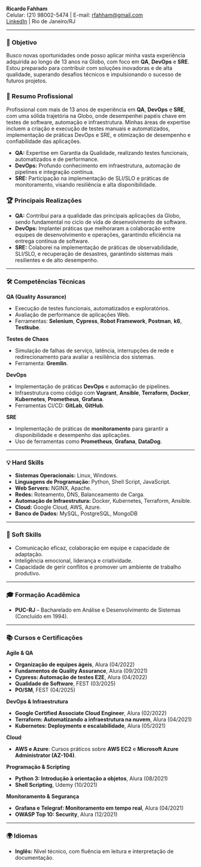 **Ricardo Fahham**  
Celular: (21) 98002-5474 | E-mail: rfahham@gmail.com  
[LinkedIn](https://www.linkedin.com/in/ricardo-fahham/) | Rio de Janeiro/RJ  

---

### 🎯 Objetivo
Busco novas oportunidades onde posso aplicar minha vasta experiência adquirida ao longo de 13 anos na Globo, com foco em **QA**, **DevOps** e **SRE**. Estou preparado para contribuir com soluções inovadoras e de alta qualidade, superando desafios técnicos e impulsionando o sucesso de futuros projetos.

### 💼 Resumo Profissional
Profissional com mais de 13 anos de experiência em **QA**, **DevOps** e **SRE**, com uma sólida trajetória na Globo, onde desempenhei papéis chave em testes de software, automação e infraestrutura. Minhas áreas de expertise incluem a criação e execução de testes manuais e automatizados, implementação de práticas DevOps e SRE, e otimização de desempenho e confiabilidade das aplicações.

- **QA:** Expertise em Garantia da Qualidade, realizando testes funcionais, automatizados e de performance.
- **DevOps:** Profundo conhecimento em infraestrutura, automação de pipelines e integração contínua.
- **SRE:** Participação na implementação de SLI/SLO e práticas de monitoramento, visando resiliência e alta disponibilidade.

### 🏆 Principais Realizações
- **QA:** Contribuí para a qualidade das principais aplicações da Globo, sendo fundamental no ciclo de vida de desenvolvimento de software.
- **DevOps:** Implantei práticas que melhoraram a colaboração entre equipes de desenvolvimento e operações, garantindo eficiência na entrega contínua de software.
- **SRE:** Colaborei na implementação de práticas de observabilidade, SLI/SLO, e recuperação de desastres, garantindo sistemas mais resilientes e de alto desempenho.

---

### 🛠️ Competências Técnicas

**QA (Quality Assurance)**
- Execução de testes funcionais, automatizados e exploratórios.
- Avaliação de performance de aplicações Web.
- Ferramentas: **Selenium**, **Cypress**, **Robot Framework**, **Postman**, **k6**, **Testkube**.

**Testes de Chaos**
- Simulação de falhas de serviço, latência, interrupções de rede e redirecionamento para avaliar a resiliência dos sistemas.
- Ferramenta: **Gremlin**.

**DevOps**
- Implementação de práticas **DevOps** e automação de pipelines.
- Infraestrutura como código com **Vagrant**, **Ansible**, **Terraform**, **Docker**, **Kubernetes**, **Prometheus**, **Grafana**.
- Ferramentas CI/CD: **GitLab**, **GitHub**.

**SRE**
- Implementação de práticas de **monitoramento** para garantir a disponibilidade e desempenho das aplicações.
- Uso de ferramentas como **Prometheus**, **Grafana**, **DataDog**.

---

### 💡 Hard Skills
- **Sistemas Operacionais:** Linux, Windows.
- **Linguagens de Programação:** Python, Shell Script, JavaScript.
- **Web Servers:** NGINX, Apache.
- **Redes:** Roteamento, DNS, Balanceamento de Carga.
- **Automação de Infraestrutura:** Docker, Kubernetes, Terraform, Ansible.
- **Cloud:** Google Cloud, AWS, Azure.
- **Banco de Dados:** MySQL, PostgreSQL, MongoDB

---

### 🌱 Soft Skills
- Comunicação eficaz, colaboração em equipe e capacidade de adaptação.
- Inteligência emocional, liderança e criatividade.
- Capacidade de gerir conflitos e promover um ambiente de trabalho produtivo.

---

### 🎓 Formação Acadêmica
- **PUC-RJ** – Bacharelado em Análise e Desenvolvimento de Sistemas (Concluído em 1994).

---

### 📚 Cursos e Certificações

**Agile & QA**  
- **Organização de equipes ágeis**, Alura (04/2022)  
- **Fundamentos de Quality Assurance**, Alura (09/2021)  
- **Cypress: Automação de testes E2E**, Alura (04/2022)
- **Qualidade de Software**, FEST (03/2025)
- **PO/SM**, FEST (04/2025)

**DevOps & Infraestrutura**  
- **Google Certified Associate Cloud Engineer**, Alura (02/2022)  
- **Terraform: Automatizando a infraestrutura na nuvem**, Alura (04/2021)  
- **Kubernetes: Deployments e escalabilidade**, Alura (05/2021)

**Cloud**  
- **AWS e Azure**: Cursos práticos sobre **AWS EC2** e **Microsoft Azure Administrator (AZ-104)**.

**Programação & Scripting**  
- **Python 3: Introdução à orientação a objetos**, Alura (08/2021)  
- **Shell Scripting**, Udemy (10/2021)

**Monitoramento & Segurança**  
- **Grafana e Telegraf: Monitoramento em tempo real**, Alura (04/2021)  
- **OWASP Top 10: Security**, Alura (12/2021)

---

### 🌍 Idiomas
- **Inglês:** Nível técnico, com fluência em leitura e interpretação de documentação.